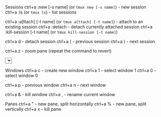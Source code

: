 Sessions
ctrl+a :new [-s name] (or `tmux new [-s name]`) - new session
ctrl+a :ls (or `tmux ls`) - list sessions

ctrl+a :a[ttach] [-t name] (or `tmux a[ttach] [-t name]`) - attach to an existing session
ctrl+a :detach - detach currently attached session
ctrl+a :kill-session [-t name] (or `tmux kill-session [-t name]`)

ctrl+a d - detach session
ctrl+a ( - previous session
ctrl+a ) - next session

ctrl+a z - zoom pane (repeat the command to revert)

<select with mouse> <while in visual mode> <press y to yank to clipboard>

Windows
ctrl+a c - create new window
ctrl+a 1 - select window 1
ctrl+a 0 - select window 0

ctrl+a p - previous window
ctrl+a n - next window

ctrl+a & - kill window
ctrl+a , - rename current window


Panes
ctrl+a " - new pane, split horizontally
ctrl+a % - new pane, split vertically
ctrl+a x - kill pane
